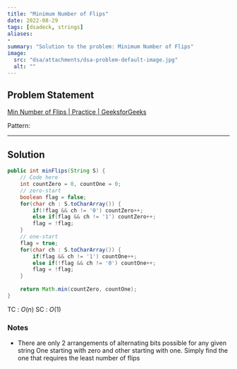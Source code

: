 ```yaml
---
title: "Minimum Number of Flips"
date: 2022-08-29
tags: [dsadeck, strings]
aliases:
- 
summary: "Solution to the problem: Minimum Number of Flips"
image:
  src: "dsa/attachments/dsa-problem-default-image.jpg"
  alt: ""
---
```


## Problem Statement
[Min Number of Flips | Practice | GeeksforGeeks](https://practice.geeksforgeeks.org/problems/min-number-of-flips3210/1)

Pattern: 

---

## Solution
``` java
public int minFlips(String S) {
	// Code here
	int countZero = 0, countOne = 0;
	// zero-start
	boolean flag = false;
	for(char ch : S.toCharArray()) {
		if(!flag && ch != '0') countZero++;
		else if(flag && ch != '1') countZero++; 
		flag = !flag;
	} 
	// one-start
	flag = true;
	for(char ch : S.toCharArray()) {
		if(flag && ch != '1') countOne++; 
		else if(!flag && ch != '0') countOne++;
		flag = !flag;
	} 
	
	return Math.min(countZero, countOne);
}
```
TC : $O(n)$
SC : $O(1)$

### Notes
- There are only 2 arrangements of alternating bits possible for any given string One starting with zero and other starting with one. Simply find the one that requires the least number of flips



